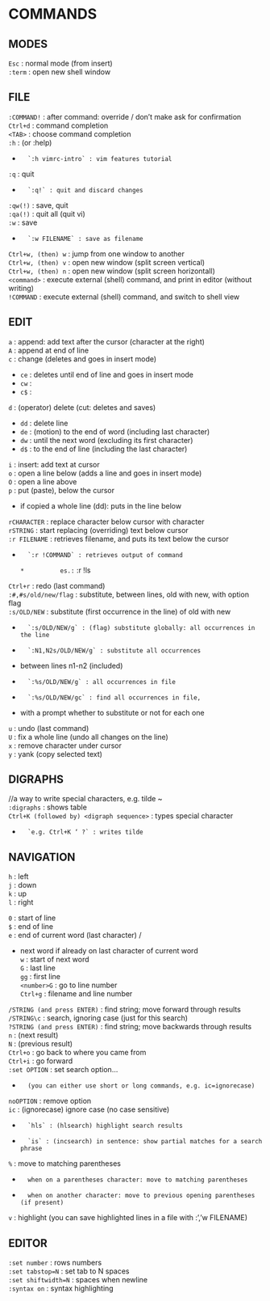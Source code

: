 # COMMANDS

  
## MODES  
`Esc` : normal mode (from insert)  
`:term` : open new shell window  
  
## FILE  
`:COMMAND!` : after command: override / don’t make ask for confirmation  
`Ctrl+d` : command completion  
`<TAB>` : choose command completion  
`:h` : (or :help)  
*		`:h vimrc-intro` : vim features tutorial  

`:q` : quit  
*		`:q!` : quit and discard changes  

`:qw(!)` : save, quit  
`:qa(!)` : quit all (quit vi)  
`:w` : save  
*		`:w FILENAME` : save as filename  

`Ctrl+w, (then) w` : jump from one window to another  
`Ctrl+w, (then) v` : open new window (split screen vertical)  
`Ctrl+w, (then) n` : open new window (split screen horizontall)  
`<command>` : execute external (shell) command, and print in editor (without writing)  
`!COMMAND` : execute external (shell) command, and switch to shell view  
  
## EDIT  
`a` : append: add text after the cursor (character at the right)  
`A` : append at end of line  
`c` : change (deletes and goes in insert mode)  
*	`ce` : deletes until end of line and goes in insert mode  
*	`cw` :  
*	`c$` :  

`d` : (operator) delete (cut: deletes and saves)  
*	`dd` : delete line  
*	`de` : (motion) to the end of word (including last character)  
*	`dw` : until the next word (excluding its first character)  
*	`d$` : to the end of line (including the last character)  

`i` : insert: add text at cursor  
`o` : open a line below (adds a line and goes in insert mode)  
`O` : open a line above  
`p` : put (paste), below the cursor  
*	if copied a whole line (dd): puts in the line below  

`rCHARACTER` : replace character below cursor with character  
`rSTRING` : start replacing (overriding) text below cursor  
`:r FILENAME` : retrieves filename, and puts its text below the cursor  
*		`:r !COMMAND` : retrieves output of command  
	`*			es.:` :r !ls  

`Ctrl+r` : redo (last command)  
`:#,#s/old/new/flag` : substitute, between lines, old with new, with option flag  
`:s/OLD/NEW` : substitute (first occurrence in the line) of old with new  
*		`:s/OLD/NEW/g` : (flag) substitute globally: all occurrences in the line  
*		`:N1,N2s/OLD/NEW/g` : substitute all occurrences  
*	between lines n1-n2 (included)  
*		`:%s/OLD/NEW/g` : all occurrences in file  
*		`:%s/OLD/NEW/gc` : find all occurrences in file,  
*	with a prompt whether to substitute or not for each one  

`u` : undo (last command)  
`U` : fix a whole line (undo all changes on the line)  
`x` : remove character under cursor  
`y` : yank (copy selected text)  
  
## DIGRAPHS  
//a way to write special characters, e.g. tilde ~  
`:digraphs` : shows table  
`Ctrl+K (followed by) <digraph sequence>` : types special character  
*		`e.g. Ctrl+K ‘ ?` : writes tilde  
  
## NAVIGATION  
`h` : left  
`j` : down  
`k` : up  
`l` : right  
  
`0` : start of line  
`$` : end of line  
`e` : end of current word (last character) /  
*	next word if already on last character of current word  
`w` : start of next word  
`G` : last line  
`gg` : first line  
`<number>G` : go to line number  
`Ctrl+g` : filename and line number  
  
`/STRING (and press ENTER)` : find string; move forward through results  
`/STRING\c` : search, ignoring case (just for this search)  
`?STRING (and press ENTER)` : find string; move backwards through results  
`n` : (next result)  
`N` : (previous result)  
`Ctrl+o` : go back to where you came from  
`Ctrl+i` : go forward  
`:set OPTION` : set search option…  
*		(you can either use short or long commands, e.g. ic=ignorecase)  

`noOPTION` : remove option  
`ic` : (ignorecase) ignore case (no case sensitive)  
*		`hls` : (hlsearch) highlight search results  
*		`is` : (incsearch) in sentence: show partial matches for a search phrase  

`%` : move to matching parentheses  
*		when on a parentheses character: move to matching parentheses  
*		when on another character: move to previous opening parentheses (if present)  
  
`v` : highlight (you can save highlighted lines in a file with :’,’w FILENAME)  
  
## EDITOR  
`:set number` : rows numbers  
`:set tabstop=N` : set tab to N spaces  
`:set shiftwidth=N` : spaces when newline  
`:syntax on` : syntax highlighting  
